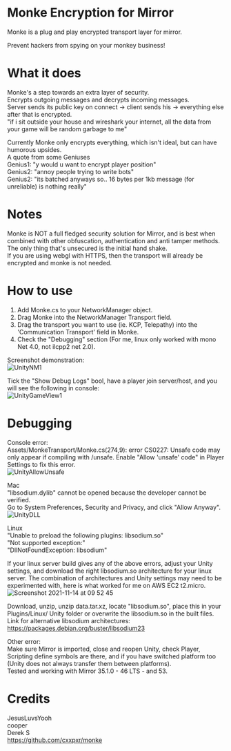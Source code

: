 # Monke Encryption for Mirror
 
Monke is a plug and play encrypted transport layer for mirror.

Prevent hackers from spying on your monkey business! 


# What it does
Monke's a step towards an extra layer of security.  
Encrypts outgoing messages and decrypts incoming messages.  
Server sends its public key on connect -> client sends his -> everything else after that is encrypted.  
"if i sit outside your house and wireshark your internet, all the data from your game will be random garbage to me"

Currently Monke only encrypts everything, which isn't ideal, but can have humorous upsides.  
A quote from some Geniuses  
Genius1: "y would u want to encrypt player position"  
Genius2: "annoy people trying to write bots"  
Genius2: "its batched anyways so.. 16 bytes per 1kb message (for unreliable) is nothing really"  


# Notes
Monke is NOT a full fledged security solution for Mirror, and is best when combined with other obfuscation, authentication and anti tamper methods.  
The only thing that's unsecured is the initial hand shake.  
If you are using webgl with HTTPS, then the transport will already be encrypted and monke is not needed.  


# How to use

1. Add Monke.cs to your NetworkManager object.  
2. Drag Monke into the NetworkManager Transport field.  
3. Drag the transport you want to use (ie. KCP, Telepathy) into the 'Communication Transport' field in Monke.  
4. Check the "Debugging" section (For me, linux only worked with mono Net 4.0, not ilcpp2 net 2.0).

Screenshot demonstration:  
![UnityNM1](https://user-images.githubusercontent.com/57072365/140966716-6db91974-1db0-44c0-ac1e-fd13f13e0f2f.jpg)

Tick the "Show Debug Logs" bool, have a player join server/host, and you will see the following in console:  
![UnityGameView1](https://user-images.githubusercontent.com/57072365/140966906-d74117ca-b206-4d41-8d10-adacb2143665.jpg)


# Debugging

Console error:  
Assets/MonkeTransport/Monke.cs(274,9): error CS0227: Unsafe code may only appear if compiling with /unsafe. Enable "Allow 'unsafe' code" in Player Settings to fix this error.  
![UnityAllowUnsafe](https://user-images.githubusercontent.com/57072365/141006450-7c23b9b2-ce2d-4044-9658-f53aaf92b520.jpg)

Mac  
"libsodium.dylib" cannot be opened because the developer cannot be verified.  
Go to System Preferences, Security and Privacy, and click "Allow Anyway".  
![UnityDLL](https://user-images.githubusercontent.com/57072365/141006521-7ed4bbe5-8c55-474b-8b2b-3f5ad2011514.jpg)

Linux  
"Unable to preload the following plugins: libsodium.so"  
"Not supported exception:"  
"DllNotFoundException: libsodium"  

If your linux server build gives any of the above errors, adjust your Unity settings, and download the right libsodium.so architecture for your linux server.
The combination of architectures and Unity settings may need to be experimented with, here is what worked for me on AWS EC2 t2.micro.  
![Screenshot 2021-11-14 at 09 52 45](https://user-images.githubusercontent.com/57072365/141676669-b82018c1-15a3-485c-8145-c18d7d337847.jpg)  

Download, unzip, unzip data.tar.xz, locate "libsodium.so", place this in your Plugins/Linux/ Unity folder or overwrite the libsodium.so in the built files.
Link for alternative libsodium architectures:  
https://packages.debian.org/buster/libsodium23


Other error:  
Make sure Mirror is imported, close and reopen Unity, check Player, Scripting define symbols are there, and if you have switched platform too (Unity does not always transfer them between platforms).  
Tested and working with Mirror 35.1.0 - 46 LTS - and 53.


# Credits

JesusLuvsYooh  
cooper  
Derek S  
https://github.com/cxxpxr/monke
